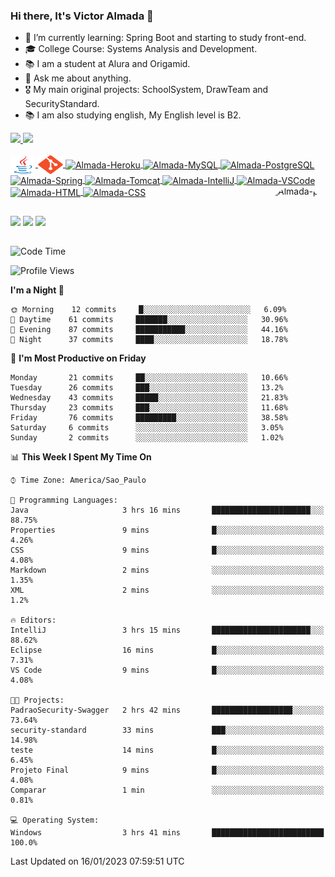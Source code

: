 ### Hi there, It's Victor Almada 👋


- 🌱 I’m currently learning: Spring Boot and starting to study front-end.
- 🎓 College Course: Systems Analysis and Development.
- 📚  I am a student at Alura and Origamid.
- 💬 Ask me about anything.
- 🎖 My main original projects: SchoolSystem, DrawTeam and SecurityStandard.
- 📚 I am also studying english, My English level is B2.
 
<div>
<a href="https://github.com/Almadavic">
<img height="180em" src="https://github-readme-stats.vercel.app/api?username=Almadavic&showw_icons=true&theme=dark&include_all_commits=true&count_private=true">
<img height="180em" src="https://github-readme-stats.vercel.app/api/top-langs/?username=Almadavic&layout=compact&langs_count=16&theme=dracula">
</div>

<div style="display: inline_block"><br>
  <img align="center" alt="Almada-Java" height="30" width="40" src="https://raw.githubusercontent.com/devicons/devicon/master/icons/java/java-original.svg">
  <img align="center" alt="Almada-Git" height="30" width="40" src="https://raw.githubusercontent.com/devicons/devicon/master/icons/git/git-original.svg">
  <img align="center" alt="Almada-Heroku" height="30" width="40" src="https://cdn.jsdelivr.net/gh/devicons/devicon/icons/heroku/heroku-plain-wordmark.svg" />             
  <img align="center" alt="Almada-MySQL" height="30" width="40" src="https://cdn.jsdelivr.net/gh/devicons/devicon/icons/mysql/mysql-original-wordmark.svg" />
  <img align="center" alt="Almada-PostgreSQL" height="30" width="40" src="https://cdn.jsdelivr.net/gh/devicons/devicon/icons/postgresql/postgresql-plain-wordmark.svg" />
  <img align="center" alt="Almada-Spring" height="30" width="40" src="https://cdn.jsdelivr.net/gh/devicons/devicon/icons/spring/spring-original-wordmark.svg" />
  <img align="center" alt="Almada-Tomcat" height="30" width="40" src="https://cdn.jsdelivr.net/gh/devicons/devicon/icons/tomcat/tomcat-original-wordmark.svg" />
   <img align="center" alt="Almada-IntelliJ" height="30" width="40" src="https://cdn.jsdelivr.net/gh/devicons/devicon/icons/intellij/intellij-original.svg" />
   <img align="center" alt="Almada-VSCode" height="30" width="40" src="https://cdn.jsdelivr.net/gh/devicons/devicon/icons/vscode/vscode-original.svg" />
   <img align="center" alt="Almada-HTML" height="30" width="40" src="https://cdn.jsdelivr.net/gh/devicons/devicon/icons/html5/html5-original.svg" />
   <img align="center" alt="Almada-CSS" height="30" width="40" src="https://cdn.jsdelivr.net/gh/devicons/devicon/icons/css3/css3-original.svg" />
  <img align="right" alt="Almada-pic" height="150" style="border-radius:50px;" src="https://user-images.githubusercontent.com/85299065/185514627-94fcf387-edc6-4c24-88f1-b4873ccd49e9.png">
</div>
  
  ##
 
<div> 
  <a href="https://www.youtube.com/channel/UCUrcUNA90M_ZqLEcQxd3UNA" target="_blank"><img src="https://img.shields.io/badge/YouTube-FF0000?style=for-the-badge&logo=youtube&logoColor=white" target="_blank"></a>
 <a href = "mailto:almadavic@live.com"><img src="https://img.shields.io/badge/-Gmail-%23333?style=for-the-badge&logo=gmail&logoColor=white" target="_blank"></a>
  <a href="https://www.linkedin.com/in/victoralmada/" target="_blank"><img src="https://img.shields.io/badge/-LinkedIn-%230077B5?style=for-the-badge&logo=linkedin&logoColor=white" target="_blank"></a> 
</div>

##

<!--START_SECTION:waka-->
![Code Time](http://img.shields.io/badge/Code%20Time-144%20hrs%2049%20mins-blue)

![Profile Views](http://img.shields.io/badge/Profile%20Views-7-blue)

**I'm a Night 🦉** 

```text
🌞 Morning    12 commits     █░░░░░░░░░░░░░░░░░░░░░░░░   6.09% 
🌆 Daytime    61 commits     ███████░░░░░░░░░░░░░░░░░░   30.96% 
🌃 Evening    87 commits     ███████████░░░░░░░░░░░░░░   44.16% 
🌙 Night      37 commits     ████░░░░░░░░░░░░░░░░░░░░░   18.78%

```
📅 **I'm Most Productive on Friday** 

```text
Monday       21 commits     ██░░░░░░░░░░░░░░░░░░░░░░░   10.66% 
Tuesday      26 commits     ███░░░░░░░░░░░░░░░░░░░░░░   13.2% 
Wednesday    43 commits     █████░░░░░░░░░░░░░░░░░░░░   21.83% 
Thursday     23 commits     ███░░░░░░░░░░░░░░░░░░░░░░   11.68% 
Friday       76 commits     █████████░░░░░░░░░░░░░░░░   38.58% 
Saturday     6 commits      ░░░░░░░░░░░░░░░░░░░░░░░░░   3.05% 
Sunday       2 commits      ░░░░░░░░░░░░░░░░░░░░░░░░░   1.02%

```


📊 **This Week I Spent My Time On** 

```text
⌚︎ Time Zone: America/Sao_Paulo

💬 Programming Languages: 
Java                     3 hrs 16 mins       ██████████████████████░░░   88.75% 
Properties               9 mins              █░░░░░░░░░░░░░░░░░░░░░░░░   4.26% 
CSS                      9 mins              █░░░░░░░░░░░░░░░░░░░░░░░░   4.08% 
Markdown                 2 mins              ░░░░░░░░░░░░░░░░░░░░░░░░░   1.35% 
XML                      2 mins              ░░░░░░░░░░░░░░░░░░░░░░░░░   1.2%

🔥 Editors: 
IntelliJ                 3 hrs 15 mins       ██████████████████████░░░   88.62% 
Eclipse                  16 mins             █░░░░░░░░░░░░░░░░░░░░░░░░   7.31% 
VS Code                  9 mins              █░░░░░░░░░░░░░░░░░░░░░░░░   4.08%

🐱‍💻 Projects: 
PadraoSecurity-Swagger   2 hrs 42 mins       ██████████████████░░░░░░░   73.64% 
security-standard        33 mins             ███░░░░░░░░░░░░░░░░░░░░░░   14.98% 
teste                    14 mins             █░░░░░░░░░░░░░░░░░░░░░░░░   6.45% 
Projeto Final            9 mins              █░░░░░░░░░░░░░░░░░░░░░░░░   4.08% 
Comparar                 1 min               ░░░░░░░░░░░░░░░░░░░░░░░░░   0.81%

💻 Operating System: 
Windows                  3 hrs 41 mins       █████████████████████████   100.0%

```


 Last Updated on 16/01/2023 07:59:51 UTC
<!--END_SECTION:waka-->
